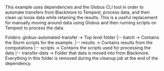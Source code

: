 This example uses dependencies and the Globus CLI tool in order to automate transfers from Blackmore to Tempest, process data, and then clean up loose data while retaining the results. This is a useful replacement for manually moving around data using Globus and then running scripts on Tempest to process the data.

Folders:
globus-automated-transfer -> Top level folder
|-- batch -> Contains the Slurm scripts for the example. 
|-- results -> Contains results from the computations
|-- scripts -> Contains the scripts used for processing the data
|-- transfer-data -> Folder that data is moved into from Blackmore. Everything in this folder is removed during the cleanup job at the end of the dependency.


